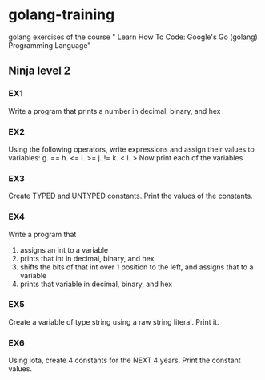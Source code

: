 # golang-training
golang exercises of the course " Learn How To Code: Google's Go (golang) Programming Language"

## Ninja level 2

### EX1
Write a program that prints a number in decimal, binary, and hex

### EX2
Using the following operators, write expressions and assign their values to variables:
g. ==
h. <=
i. >=
j. !=
k. <
l. >
Now print each of the variables

### EX3
Create TYPED and UNTYPED constants. Print the values of the constants.

### EX4
Write a program that
1. assigns an int to a variable 
2. prints that int in decimal, binary, and hex 
3. shifts the bits of that int over 1 position to the left, and assigns that to a variable 
4. prints that variable in decimal, binary, and hex

### EX5
Create a variable of type string using a raw string literal. Print it.

### EX6
Using iota, create 4 constants for the NEXT 4 years. Print the constant values.